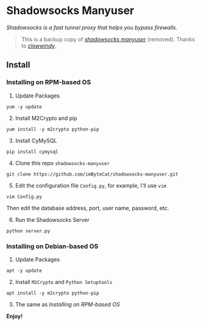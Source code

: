# Shadowsocks Manyuser
_Shadowsocks is a fast tunnel proxy that helps you bypass firewalls._

> This is a backup copy of _[shadowsocks manyuser](https://github.com/shadowsocks/shadowsocks)_ (removed).
> Thanks to _[clowwindy](https://github.com/clowwindy)_.

## Install

### Installing on RPM-based OS

1. Update Packages
```
yum -y update
```

2. Install M2Crypto and pip
```
yum install -y m2crypto python-pip
```

3. Install CyMySQL
```
pip install cymysql
```

4. Clone this repo `shadowsocks-manyuser`
```
git clone https://github.com/imByteCat/shadowsocks-manyuser.git
```

5. Edit the configuration file `Config.py`, for example, I'll use `vim`
```
vim Config.py
```
Then edit the database address, port, user name, password, etc.

6. Run the Shadowsocks Server   
```
python server.py
```

### Installing on Debian-based OS

1. Update Packages
```
apt -y update
```

2. Install `M2Crypto` and `Python Setuptools`
```
apt install -y m2crypto python-pip
```

3. The same as _Installing on RPM-based OS_

**Enjoy!**
